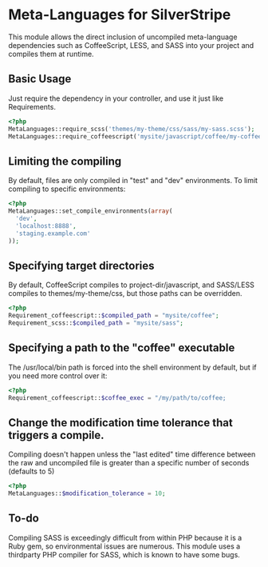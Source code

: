# Meta-Languages for SilverStripe
This module allows the direct inclusion of uncompiled meta-language dependencies such as CoffeeScript, LESS, and SASS into your project and compiles them at runtime.

## Basic Usage
Just require the dependency in your controller, and use it just like Requirements.

```php
<?php
MetaLanguages::require_scss('themes/my-theme/css/sass/my-sass.scss');
MetaLanguages::require_coffeescript('mysite/javascript/coffee/my-coffee.coffee');
```

## Limiting the compiling
By default, files are only compiled in "test" and "dev" environments. To limit compiling to specific environments:
```php
<?php
MetaLanguages::set_compile_environments(array(
  'dev',
  'localhost:8888',
  'staging.example.com'
));
```

## Specifying target directories
By default, CoffeeScript compiles to project-dir/javascript, and SASS/LESS compiles to themes/my-theme/css, but those paths can be overridden.
```php
<?php
Requirement_coffeescript::$compiled_path = "mysite/coffee";
Requirement_scss::$compiled_path = "mysite/sass";
```

## Specifying a path to the "coffee" executable
The /usr/local/bin path is forced into the shell environment by default, but if you need more control over it:
```php
<?php
Requirement_coffeescript::$coffee_exec = "/my/path/to/coffee;
```

## Change the modification time tolerance that triggers a compile. 
Compiling doesn't happen unless the "last edited" time difference between the raw and uncompiled file is greater than a specific number of seconds (defaults to 5)
```php
<?php
MetaLanguages::$modification_tolerance = 10;
```

## To-do
Compiling SASS is exceedingly difficult from within PHP because it is a Ruby gem, so environmental issues are numerous. This module uses a thirdparty PHP compiler for SASS, which is known to have some bugs.